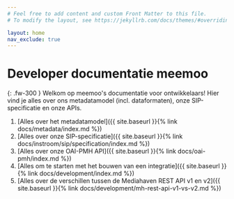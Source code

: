 ```yaml
---
# Feel free to add content and custom Front Matter to this file.
# To modify the layout, see https://jekyllrb.com/docs/themes/#overriding-theme-defaults

layout: home
nav_exclude: true
---
```


# Developer documentatie meemoo

{: .fw-300 }
Welkom op meemoo's documentatie voor ontwikkelaars!
Hier vind je alles over ons metadatamodel (incl. dataformaten), onze SIP-specificatie en onze APIs.

1. [Alles over het metadatamodel]({{ site.baseurl }}{% link docs/metadata/index.md %})
2. [Alles over onze SIP-specificatie]({{ site.baseurl }}{% link docs/instroom/sip/specification/index.md %})
3. [Alles over onze OAI-PMH API]({{ site.baseurl }}{% link docs/oai-pmh/index.md %})
4. [Alles om te starten met het bouwen van een integratie]({{ site.baseurl }}{% link docs/development/index.md %})
5. [Alles over de verschillen tussen de Mediahaven REST API v1 en v2]({{ site.baseurl }}{% link docs/development/mh-rest-api-v1-vs-v2.md %})
